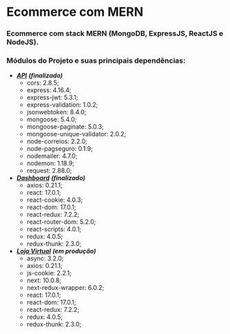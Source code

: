 # Ecommerce com MERN
### Ecommerce com stack MERN (MongoDB, ExpressJS, ReactJS e NodeJS).
### Módulos do Projeto e suas principais dependências:
   * [***API***](https://github.com/Lucas-HMSC/ecommerce-MERN/tree/main/api) ***(finalizado)***
     * cors: 2.8.5;
     * express: 4.16.4;
     * express-jwt: 5.3.1;
     * express-validation: 1.0.2;
     * jsonwebtoken: 8.4.0;
     * mongoose: 5.4.0;
     * mongoose-paginate: 5.0.3;
     * mongoose-unique-validator: 2.0.2;
     * node-correios: 2.2.0;
     * node-pagseguro: 0.1.9;
     * nodemailer: 4.7.0;
     * nodemon: 1.18.9;
     * request: 2.88.0;
   * [***Dashboard***](https://github.com/Lucas-HMSC/ecommerce-MERN/tree/main/dashboard) ***(finalizado)***
     * axios: 0.21.1;
     * react: 17.0.1;
     * react-cookie: 4.0.3;
     * react-dom: 17.0.1;
     * react-redux: 7.2.2;
     * react-router-dom: 5.2.0;
     * react-scripts: 4.0.1;
     * redux: 4.0.5;
     * redux-thunk: 2.3.0;
   * [***Loja Virtual***](https://github.com/Lucas-HMSC/ecommerce-MERN/tree/main/lojavirtual) ***(em produção)***
     * async: 3.2.0;
     * axios: 0.21.1;
     * js-cookie: 2.2.1;
     * next: 10.0.8;
     * next-redux-wrapper: 6.0.2;
     * react: 17.0.1;
     * react-dom: 17.0.1;
     * react-redux: 7.2.2;
     * redux: 4.0.5;
     * redux-thunk: 2.3.0;
